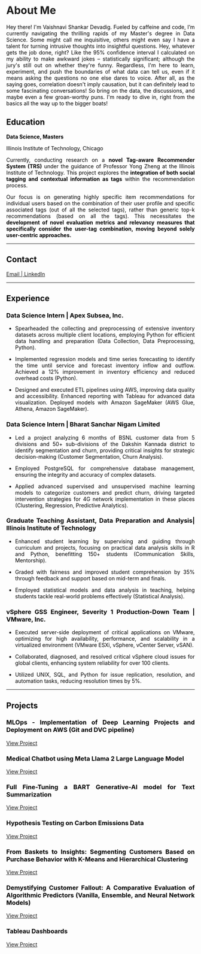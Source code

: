 # About Me
<p style="text-align:justify;color:black">Hey there! I'm Vaishnavi Shankar Devadig. Fueled by caffeine and code, I’m currently navigating the thrilling rapids of my Master's degree in Data Science. Some might call me inquisitive, others might even say I have a talent for turning intrusive thoughts into insightful questions. Hey, whatever gets the job done, right? Like the 95% confidence interval I calculated on my ability to make awkward jokes – statistically significant; although the jury's still out on whether they're funny. Regardless, I'm here to learn, experiment, and push the boundaries of what data can tell us, even if it means asking the questions no one else dares to voice. After all, as the saying goes, correlation doesn't imply causation, but it can definitely lead to some fascinating conversations! So bring on the data, the discussions, and maybe even a few groan-worthy puns. I'm ready to dive in, right from the basics all the way up to the bigger boats! </p>

<h2 style="color:black;text-align:justify">Education</h2>
<p style="text-align:justify;color:black;"><b>Data Science, Masters</b></p>

<p style="text-align:justify;color:black;">Illinois Institute of Technology, Chicago</p>

<p style="text-align:justify;color:black"> Currently, conducting research on a <b>novel Tag-aware Recommender System (TRS)</b> under the guidance of Professor Yong Zheng at the Illinois Institute of Technology. This project explores the <b>integration of both social tagging and contextual information as tags</b> within the recommendation process.</p>

<p style="text-align:justify;color:black">Our focus is on generating highly specific item recommendations for individual users based on the combination of their user profile and specific associated tags (out of all the selected tags), rather than generic top-k recommendations (based on all the tags). This necessitates the <b>development of novel evaluation metrics and relevancy measures that specifically consider the user-tag combination, moving beyond solely user-centric approaches.</b></p>


---------------------------------

<h2 style="color:black;text-align:justify">Contact</h2>
<a href="mailto:vdevadig@hawk.iit.edu">Email | </a>
<a href="https://www.linkedin.com/in/vaishnavi-shankar-devadig/">LinkedIn</a>


----------------------------------



<h2 style="color:black;text-align:justify"> Experience </h2>
<h3 style="color:black;text-align:justify"> Data Science Intern | Apex Subsea, Inc. </h3>

- <p style="text-align:justify;color:black;">Spearheaded the collecting and preprocessing of extensive inventory datasets across multiple client locations, employing Python for efficient data handling and preparation (Data Collection, Data Preprocessing, Python).</p>
- <p style="text-align:justify;color:black;">Implemented regression models and time series forecasting to identify the time until service and forecast inventory inflow and outflow. Achieved a 12% improvement in inventory efficiency and reduced overhead costs (Python).</p>
- <p style="text-align:justify;color:black;">Designed and executed ETL pipelines using AWS, improving data quality and accessibility. Enhanced reporting with Tableau for advanced data visualization. Deployed models with Amazon SageMaker (AWS Glue, Athena, Amazon SageMaker).</p>


<h3 style="color:black;text-align:justify"> Data Science Intern | Bharat Sanchar Nigam Limited </h3>     

- <p style="text-align:justify;color:black;">Led a project analyzing 6 months of BSNL customer data from 5 divisions and 50+ sub-divisions of the Dakshin Kannada district to identify segmentation and churn, providing critical insights for strategic decision-making (Customer Segmentation, Churn Analysis).</p>
- <p style="text-align:justify;color:black;">Employed PostgreSQL for comprehensive database management, ensuring the integrity and accuracy of complex datasets.</p>
- <p style="text-align:justify;color:black;">Applied advanced supervised and unsupervised machine learning models to categorize customers and predict churn, driving targeted intervention strategies for 4G network implementation in these places (Clustering, Regression, Predictive Analytics).</p>


<h3 style="color:black;text-align:justify"> Graduate Teaching Assistant, Data Preparation and Analysis| Illinois Institute of Technology </h3>

- <p style="text-align:justify;color:black;">Enhanced student learning by supervising and guiding through curriculum and projects, focusing on practical data analysis skills in R and Python, benefitting 150+ students (Communication Skills, Mentorship).</p>
- <p style="text-align:justify;color:black;">Graded with fairness and improved student comprehension by 35% through feedback and support based on mid-term and finals. </p>
- <p style="text-align:justify;color:black;">Employed statistical models and data analysis in teaching, helping students tackle real-world problems effectively (Statistical Analysis).</p>


<h3 style="color:black;text-align:justify"> vSphere GSS Engineer, Severity 1 Production-Down Team | VMware, Inc. </h3>

- <p style="text-align:justify;color:black;">Executed server-side deployment of critical applications on VMware, optimizing for high availability, performance, and scalability in a virtualized environment (VMware ESXi, vSphere, vCenter Server, vSAN).</p>
- <p style="text-align:justify;color:black;">Collaborated, diagnosed, and resolved critical vSphere cloud issues for global clients, enhancing system reliability for over 100 clients.</p>
- <p style="text-align:justify;color:black;">Utilized UNIX, SQL, and Python for issue replication, resolution, and automation tasks, reducing resolution times by 5%.</p>



----------------------------------
<h2 id = "Projects" style="color:black;text-align:justify"> Projects </h2>

<h3 style="color:black;text-align:justify"> MLOps - Implementation of Deep Learning Projects and Deployment on AWS (Git and DVC pipeline) </h3>


[View Project](assets/img/projects/MLOpsfin.html)


<h3 style="color:black;text-align:justify"> Medical Chatbot using Meta Llama 2 Large Language Model </h3>


[View Project](assets/img/projects/Untitled48.html)



<h3 style="color:black;text-align:justify"> Full Fine-Tuning a BART Generative-AI model for Text Summarization </h3>


[View Project](assets/img/projects/FullFTfin-2.html)


<!--<h3 style="color:black;text-align:justify"> Satellite Image Time Series Classification with Pixel-Set Encoders and Temporal Self-Attention </h3>


[View Project](assets/img/projects/psetaefin.html) -->


<h3 style="color:black;text-align:justify"> Hypothesis Testing on Carbon Emissions Data </h3>


[View Project](assets/img/projects/HT.html)


<h3 style="color:black;text-align:justify"> From Baskets to Insights: Segmenting Customers Based on Purchase Behavior with K-Means and Hierarchical Clustering </h3>


[View Project](assets/img/projects/segfin.html)


<h3 style="color:black;text-align:justify"> Demystifying Customer Fallout: A Comparative Evaluation of Algorithmic Predictors (Vanilla, Ensemble, and Neural Network Models) </h3>

[View Project](assets/img/projects/ChurnFin.html)


<h3 style="color:black;text-align:justify"> Tableau Dashboards </h3>

[View Project](assets/img/projects/Tableau.html)





